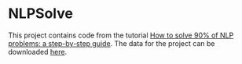 # NLPSolve

This project contains code from the tutorial [How to solve 90% of NLP problems: a step-by-step guide](https://blog.insightdatascience.com/how-to-solve-90-of-nlp-problems-a-step-by-step-guide-fda605278e4e).
The data for the project can be downloaded [here](https://www.crowdflower.com/wp-content/uploads/2016/03/socialmedia-disaster-tweets-DFE.csv).